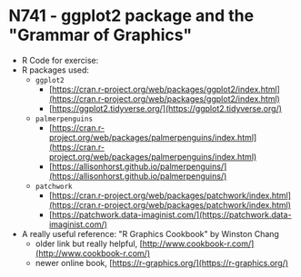 # N741 - ggplot2 package and the "Grammar of Graphics"

* R Code for exercise: []()
* R packages used:
    - `ggplot2`
        * [https://cran.r-project.org/web/packages/ggplot2/index.html](https://cran.r-project.org/web/packages/ggplot2/index.html)
        * [https://ggplot2.tidyverse.org/](https://ggplot2.tidyverse.org/)
    - `palmerpenguins`
        * [https://cran.r-project.org/web/packages/palmerpenguins/index.html](https://cran.r-project.org/web/packages/palmerpenguins/index.html)
        * [https://allisonhorst.github.io/palmerpenguins/](https://allisonhorst.github.io/palmerpenguins/)
    - `patchwork`
        * [https://cran.r-project.org/web/packages/patchwork/index.html](https://cran.r-project.org/web/packages/patchwork/index.html)
        * [https://patchwork.data-imaginist.com/](https://patchwork.data-imaginist.com/)
* A really useful reference: "R Graphics Cookbook" by Winston Chang
    - older link but really helpful, [http://www.cookbook-r.com/](http://www.cookbook-r.com/)
    - newer online book, [https://r-graphics.org/](https://r-graphics.org/)

